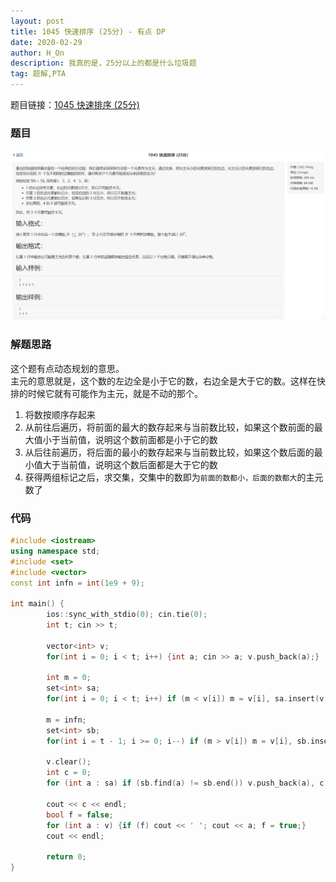 ```yaml
---
layout: post
title: 1045 快速排序 (25分) - 有点 DP
date: 2020-02-29
author: H_On
description: 我真的是，25分以上的都是什么垃圾题
tag: 题解,PTA
---
```


题目链接：[1045 快速排序 (25分)](https://pintia.cn/problem-sets/994805260223102976/problems/994805278589960192)

### 题目
![题目](/images/20200229/qs.png)

### 解题思路
这个题有点动态规划的意思。<br>
主元的意思就是，这个数的左边全是小于它的数，右边全是大于它的数。这样在快排的时候它就有可能作为主元，就是不动的那个。
1. 将数按顺序存起来
2. 从前往后遍历，将前面的最大的数存起来与当前数比较，如果这个数前面的最大值小于当前值，说明这个数前面都是小于它的数
3. 从后往前遍历，将后面的最小的数存起来与当前数比较，如果这个数后面的最小值大于当前值，说明这个数后面都是大于它的数
4. 获得两组标记之后，求交集，交集中的数即为`前面的数都小，后面的数都大`的主元数了

### 代码
```c++
#include <iostream>
using namespace std;
#include <set>
#include <vector>
const int infn = int(1e9 + 9);

int main() {
        ios::sync_with_stdio(0); cin.tie(0);
        int t; cin >> t;

        vector<int> v;
        for(int i = 0; i < t; i++) {int a; cin >> a; v.push_back(a);}

        int m = 0;
        set<int> sa;
        for(int i = 0; i < t; i++) if (m < v[i]) m = v[i], sa.insert(v[i]);

        m = infn;
        set<int> sb;
        for(int i = t - 1; i >= 0; i--) if (m > v[i]) m = v[i], sb.insert(v[i]);

        v.clear();
        int c = 0;
        for (int a : sa) if (sb.find(a) != sb.end()) v.push_back(a), c += 1;

        cout << c << endl;
        bool f = false;
        for (int a : v) {if (f) cout << ' '; cout << a; f = true;}
        cout << endl;

        return 0;
}
```
